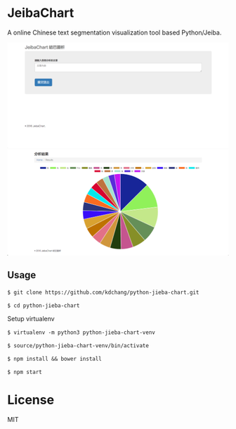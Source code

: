 # JeibaChart 
A online Chinese text segmentation visualization tool based Python/Jeiba.

![JeibaChart](demo-1.png)
![JeibaChart](demo-2.png)

## Usage 

```
$ git clone https://github.com/kdchang/python-jieba-chart.git
```

```
$ cd python-jieba-chart
```

Setup virtualenv

```
$ virtualenv -m python3 python-jieba-chart-venv
```

```
$ source/python-jieba-chart-venv/bin/activate
```

```
$ npm install && bower install
```

```
$ npm start
```

# License
MIT
